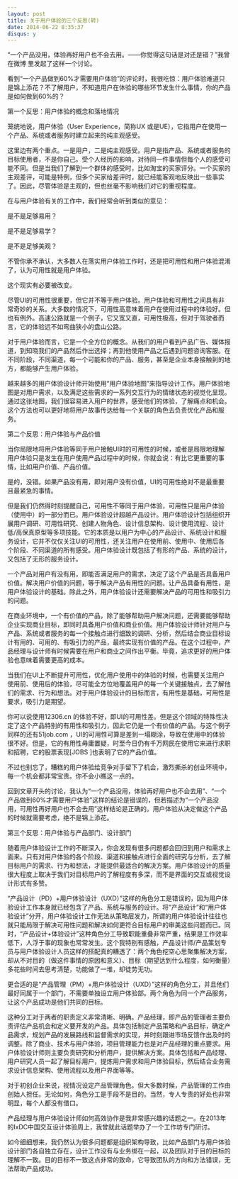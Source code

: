 ```yaml
---
layout: post
title: 关于用户体验的三个反思(转)
date: 2014-06-22 8:35:37
disqus: y
---
```


“一个产品没用，体验再好用户也不会去用。——你觉得这句话是对还是错？”我曾在微博 里发起了这样一个讨论。

看到“一个产品做到60%才需要用户体验”的评论时，我很吃惊：用户体验难道只是锦上添花？不了解用户，不知道用户在体验的哪些环节发生什么事情，你的产品是如何做到60%的？


第一个反思：用户体验的概念和落地情况

笼统地说，用户体验（User Experience，简称UX 或是UE），它指用户在使用一个产品、系统或者服务时建立起来的纯主观感受。

这里边有两个重点。一是用户，二是纯主观感受。用户是指产品、系统或者服务的目标使用者，不是你自己。受个人经历的影响，对待同一件事情但每个人的感受可能不同。但是当我们了解到一个群体的感受时，比如淘宝的买家评分。一个买家的主观差评，可能是特例，但多个买家给差评时，就已经能客观地反映出一些事实了。因此，尽管体验是主观的，但也丝毫不影响我们对它的重视程度。

在与用户体验有关的工作中，我们经常会听到类似的意见：

是不是足够易用？

是不是足够易学？

是不是足够美观？

不管你承不承认，大多数人在落实用户体验工作时，还是把可用性和用户体验混淆了，认为可用性就是用户体验。

这个现实有必要被改变。

尽管UI的可用性很重要，但它并不等于用户体验。用户体验和可用性之间具有非常奇妙的关系。大多数的情况下，可用性高意味着用户在使用过程中的体验好。但也有例外。高速公路就是一个例子，它又宽又直，可用性极高，但对于驾驶者而言，它的体验远不如弯曲狭小的盘山公路。

对于用户体验而言，它是一个全方位的概念。从我们的用户看到产品广告、媒体报道，到知晓我们的产品然后作出选择；再到他使用产品之后遇到问题咨询客服。在不同阶段，不同渠道，每一个可能和你的产品、服务，甚至是企业本身接触到的地方，都能够产生用户体验。

越来越多的用户体验设计师开始使用“用户体验地图”来指导设计工作。用户体验地图是对用户需求，以及满足这些需求的一系列交互行为的情绪状态的视觉化呈现。通过这张地图，我们很容易进入用户的世界，感受他们的体验，了解痛点和机会。这个方法也可以更好地将用户故事传达给每一个关联的角色去负责优化产品和服务。

第二个反思：用户体验与产品价值

当你局限地将用户体验等同于用户接触UI时的可用性的时候，或者是局限地理解用户体验只是发生在用户使用产品过程中的时候，你就会说：有比它更重要的事情，比如用户价值、产品价值。

是的，没错。如果产品没有用，即对用户没有价值，UI的可用性绝对不是最重要且最紧急的事情。

但是我们仍然得时刻提醒自己，可用性不等同于用户体验，可用性只是用户体验（使用中）的一部分而已。用户体验设计超越产品设计。用户体验设计包括组织开展用户调研、可用性研究、创建人物角色、设计信息架构、设计使用流程、设计低/高保真原型等多项技能。它的本质是以用户为中心的产品设计、系统设计和服务设计，它并不仅仅关注UI的可用性，还关注用户在使用前、使用中、使用后各个阶段、不同渠道的所有感受。用户体验设计既包括了有形的产品、系统的设计，又包括了无形的服务设计。

一个产品对用户有没有用，即能否满足用户的需求，决定了这个产品是否具备用户价值。解决用户价值的问题，等于解决产品有用性的问题。让产品具备有用性，是用户体验设计的基础。除此之外，用户体验设计还需要解决产品的可用性和吸引力的问题。

在商业环境中，一个有价值的产品，除了能够帮助用户解决问题，还需要能够帮助企业实现商业目标，即同时具备用户价值和商业价值。用户体验设计师针对用户与产品、系统或者服务的每一个接触点进行细致的调研、分析，然后结合商业目标设计有用的、可用的、有吸引力的产品，最终实现有价值的产品。在这个过程中，产品经理与设计师有时候需要在用户和商业之间作出平衡。毕竟，追求更好的用户体验也意味着需要更高的成本。

当我们在UI上不断提升可用性，优化用户使用中的体验的时候，也需要关注用户使用前、使用后的体验，尽可能全方位地覆盖用户的每一个关键接触点，去了解他们的需求、行为和想法。对于用户体验设计的目标而言，有用性是基础，可用性是要求，吸引力是期望。

你可以说使用12306.cn 的体验不好，即UI的可用性差。但是这个领域的特殊性决定了这个产品特别的有用性和吸引力，因此它仍是一个有价值的产品。与这个例子同样的还有51job.com ，UI的可用性可算是差到一塌糊涂，导致在使用中的体验很不好。但是，它的有用性毋庸置疑，时至今日仍有千万网民在使用它来进行求职和招聘，它的股票表现[JOBS ]也表明了它的产品价值。

不过也别忘了，糟糕的用户体验给竞争对手留下了机会，激烈撕杀的创业环境中，每一个机会都非常宝贵。你不会小瞧这一点的。

回到文章开头的讨论，我认为“一个产品没用，体验再好用户也不会去用”、“一个产品做到60%才需要用户体验”这样的结论是错误的，但若描述为“一个产品没用，可用性再好用户也不会去用”这样结论是正确的。用户体验从决定做这个产品的时候就需要考虑，绝不是锦上添花。

第三个反思：用户体验与产品部门、设计部门

随着用户体验设计工作的不断深入，你会发现有很多问题都会回归到用户和需求上面来。只有对用户体验的各个阶段、渠道和接触点进行全面的研究与分析，去了解目标用户的需求、行为和想法，才能提供最适合的解决方案。用户体验设计的质量很大程度上取决于我们对目标用户的了解程度有多深，而不是界面的交互或视觉设计形式有多赞。

“产品设计（PD）+用户体验设计（UXD）”这样的角色分工是错误的，因为用户体验设计工作本身就已经包含了产品、系统与服务的设计。将“产品设计”和“用户体验设计”分开，用户体验设计工作无法从策略层发力，所谓的用户体验设计往往也就只能局限于解决可用性问题和解决如何更符合目标用户的审美这些问题而已。同时，“产品设计+体验设计”这种角色分工导致职能重叠非常严重，结果是工作效率低下，人浮于事的现象也常常发生。这个我特别有感触，产品设计师/产品策划专员与用户体验设计人员这样的搭配真的糟透了：两个角色挖空心思聚集解决方案，却从不对目的（做这件事情的原因和意义）、目标（期望达到什么程度，如何衡量）多花些时间去思考清楚，功能做了一堆，却徒劳无功。

更合适的是“产品管理（PM）+用户体验设计（UXD）”这样的角色分工，并且他们最好同属于一个部门，不需要单独设立用户体验部。两个角色为同一个产品服务，让这个产品成功是他们共同的目标。

这种分工对于两者的职责定义非常清晰、明确。产品经理，即产品的管理者主要负责评估产品机会和定义要开发的产品。具体包括制定产品策略和产品目标，确定产品需求，规划产品的发展路线和监督需求的实现，并时刻跟进市场反馈作出及时的调整。除了商业、技术与用户体验，项目管理能力也是对产品经理的重点要求。用户体验设计师则主要负责研究和分析用户，提供解决方案。具体包括和产品经理、用户研究人员一起了解目标用户，提炼用户需求和用户体验目标，然后结合业务需求设计信息架构、使用流程以及用户界面等等。

对于初创企业来说，视情况设定产品管理角色。但大多数时候，产品管理的工作由创始人担任。无论如何，角色分工是手段不是目的。当然，专人专责的好处也非常明显，每个人都没有借口。

产品经理与用户体验设计师如何高效协作是我非常感兴趣的话题之一。在2013年的IxDC中国交互设计体验周上，我曾就此话题举办了一个工作坊专门研讨。

如今细细想来，我仍然认为很多问题都是组织架构导致，比如产品部门与用户体验设计部门各自独立存在，设计工作没有与业务绑在一起，以及团队对于目的目标的理解不一致。目的目标不一致这点非常的致命，它导致团队的方向和方法错误，无法帮助产品成功。